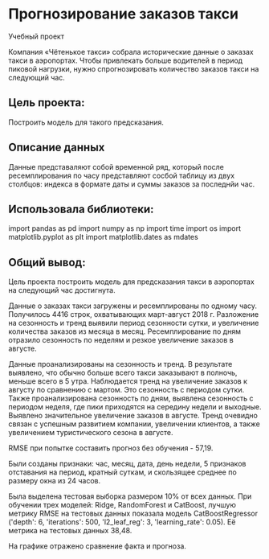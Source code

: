 # Прогнозирование заказов такси

Учебный проект

Компания «Чётенькое такси» собрала исторические данные о заказах такси в аэропортах. Чтобы привлекать больше водителей в период пиковой нагрузки, нужно спрогнозировать количество заказов такси на следующий час. 

## Цель проекта:
Построить модель для такого предсказания.

## Описание данных
Данные представаляют собой временной ряд, который после ресемплирования по часу представляют сосбой таблицу из двух столбцов: индекса в формате даты и суммы заказов за последнйи час.

## Использовала библиотеки:
import pandas as pd
import numpy as np
import time
import os
import matplotlib.pyplot as plt
import matplotlib.dates as mdates

## Общий вывод:
Цель проекта построить модель для предсказания такси в аэропортах на следующий час достигнута.

Данные о заказах такси загружены и ресемплированы по одному часу. Получилось 4416 строк, охватывающих март-август 2018 г. Разложение на сезонность и тренд выявили период сезонности сутки, и увеличение количества заказов из месяца в месяц. Ресемплирование по дням отразило сезонность по неделям и резкое увеличение заказов в августе.

Данные проанализированы на сезонность и тренд. В результате выявлено, что обычно больше всего такси заказывают в полночь, меньше всего в 5 утра. Наблюдается тренд на увеличение заказов к августу по сравнению с мартом. Это сезонность с периодом сутки. Также проанализирована сезонность по дням, выявлена сезонность с периодом неделя, где пики приходятся на середину недели и выходные. Выявлено значительное увеличение заказов в августе. Тренд очевидно связан с успешным развитием компании, увеличении клиентов, а также увеличением туристического сезона в августе.

RMSE  при попытке составить прогноз без обучения - 57,19.

Были созданы признаки: час, месяц, дата, день недели, 5 признаков отставания на период, кратный суткам, и скользящее среднее по размеру окна из 24 часов. 

Была выделена тестовая выборка размером 10% от всех данных. При обучении трех моделей: Ridge, RandomForest и CatBoost, лучшую метрику RMSE на тестовых данных показала модель CatBoostRegressor ('depth': 6, 'iterations': 500, 'l2_leaf_reg': 3, 'learning_rate': 0.05). Её метрика на тестовых данных 38,48.

На графике отражено сравнение факта и прогноза.
